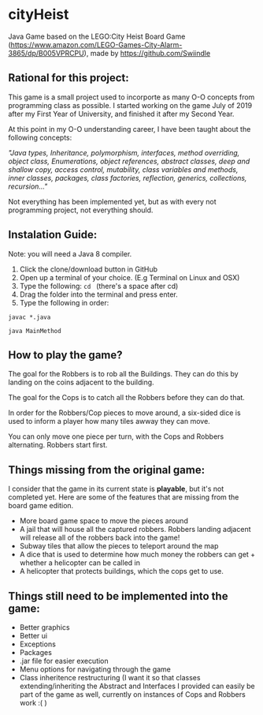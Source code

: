 # cityHeist
Java Game based on the LEGO:City Heist Board Game (https://www.amazon.com/LEGO-Games-City-Alarm-3865/dp/B005VPRCPU), made by https://github.com/Swiindle

## Rational for this project:
This game is a small project used to incorporte as many O-O concepts from programming class as possible. I started working on the game July of 2019 after my First Year of University, and finished it after my Second Year.

At this point in my O-O understanding career, I have been taught about the following concepts: 

*"Java types, Inheritance, polymorphism, interfaces, method overriding, object class, Enumerations, object references, abstract classes, deep and shallow copy, access control, mutability, class variables and methods, inner classes, packages, class factories, reflection, generics, collections, recursion..."*

Not everything has been implemented yet, but as with every not programming project, not everything should.

## Instalation Guide:
Note: you will need a Java 8 compiler.

1. Click the clone/download button in GitHub
2. Open up a terminal of your choice. (E.g Terminal on Linux and OSX)
3. Type the following: `cd ` (there's a space after cd)
4. Drag the folder into the terminal and press enter.
5. Type the following in order:
```
javac *.java

java MainMethod
```

## How to play the game?

The goal for the Robbers is to rob all the Buildings. They can do this by landing on the coins adjacent to the building.

The goal for the Cops is to catch all the Robbers before they can do that.

In order for the Robbers/Cop pieces to move around, a six-sided dice is used to inform a player how many tiles awway they can move.

You can only move one piece per turn, with the Cops and Robbers alternating. Robbers start first.

## Things missing from the original game:

I consider that the game in its current state is **playable**, but it's not completed yet. Here are some of the features that are missing from the board game edition.

- More board game space to move the pieces around
- A jail that will house all the captured robbers. Robbers landing adjacent will release all of the robbers back into the game!
- Subway tiles that allow the pieces to teleport around the map
- A dice that is used to determine how much money the robbers can get + whether a helicopter can be called in
- A helicopter that protects buildings, which the cops get to use.

## Things still need to be implemented into the game:

- Better graphics
- Better ui
- Exceptions
- Packages
- .jar file for easier execution
- Menu options for navigating through the game
- Class inheritence restructuring (I want it so that classes extending/inheriting the Abstract and Interfaces I provided can easily be part of the game as well, currently on instances of Cops and Robbers work :( )
